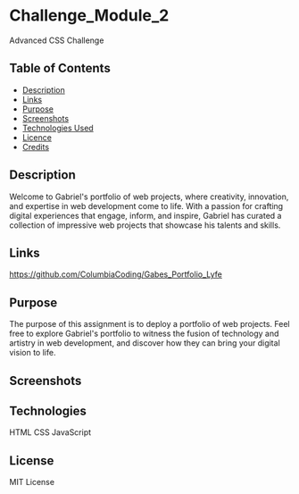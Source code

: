 # Challenge_Module_2
Advanced CSS Challenge
## Table of Contents

* [Description](#description)
* [Links](#links)
* [Purpose](#purpose)
* [Screenshots](#screenshots)
* [Technologies Used](#technologies)
* [Licence](#license)
* [Credits](#credits)

## Description

Welcome to Gabriel's portfolio of web projects, where creativity, innovation, and expertise in web development come to life. With a passion for crafting digital experiences that engage, inform, and inspire, Gabriel has curated a collection of impressive web projects that showcase his  talents and skills.

## Links
https://github.com/ColumbiaCoding/Gabes_Portfolio_Lyfe

## Purpose

The purpose of this assignment is to deploy a portfolio of web projects. Feel free to explore Gabriel's portfolio to witness the fusion of technology and artistry in web development, and discover how they can bring your digital vision to life. 

## Screenshots

## Technologies

HTML
CSS
JavaScript

## License

MIT License 